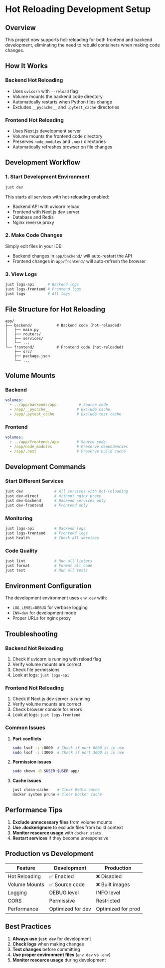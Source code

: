 # Hot Reloading Development Setup

## Overview

This project now supports hot-reloading for both frontend and backend development, eliminating the need to rebuild containers when making code changes.

## How It Works

### Backend Hot Reloading
- Uses `uvicorn` with `--reload` flag
- Volume mounts the backend code directory
- Automatically restarts when Python files change
- Excludes `__pycache__` and `.pytest_cache` directories

### Frontend Hot Reloading
- Uses Next.js development server
- Volume mounts the frontend code directory
- Preserves `node_modules` and `.next` directories
- Automatically refreshes browser on file changes

## Development Workflow

### 1. Start Development Environment
```bash
just dev
```

This starts all services with hot-reloading enabled:
- Backend API with uvicorn reload
- Frontend with Next.js dev server
- Database and Redis
- Nginx reverse proxy

### 2. Make Code Changes
Simply edit files in your IDE:
- Backend changes in `app/backend/` will auto-restart the API
- Frontend changes in `app/frontend/` will auto-refresh the browser

### 3. View Logs
```bash
just logs-api      # Backend logs
just logs-frontend # Frontend logs
just logs          # All logs
```

## File Structure for Hot Reloading

```
app/
├── backend/           # Backend code (hot-reloaded)
│   ├── main.py
│   ├── routers/
│   ├── services/
│   └── ...
└── frontend/          # Frontend code (hot-reloaded)
    ├── src/
    ├── package.json
    └── ...
```

## Volume Mounts

### Backend
```yaml
volumes:
  - ../app/backend:/app          # Source code
  - /app/__pycache__            # Exclude cache
  - /app/.pytest_cache          # Exclude test cache
```

### Frontend
```yaml
volumes:
  - ../app/frontend:/app        # Source code
  - /app/node_modules           # Preserve dependencies
  - /app/.next                  # Preserve build cache
```

## Development Commands

### Start Different Services
```bash
just dev              # All services with hot-reloading
just dev-direct       # Without nginx proxy
just dev-backend      # Backend services only
just dev-frontend     # Frontend only
```

### Monitoring
```bash
just logs-api         # Backend logs
just logs-frontend    # Frontend logs
just health           # Check all services
```

### Code Quality
```bash
just lint             # Run all linters
just format           # Format all code
just test             # Run all tests
```

## Environment Configuration

The development environment uses `env.dev` with:
- `LOG_LEVEL=DEBUG` for verbose logging
- `ENV=dev` for development mode
- Proper URLs for nginx proxy

## Troubleshooting

### Backend Not Reloading
1. Check if uvicorn is running with reload flag
2. Verify volume mounts are correct
3. Check file permissions
4. Look at logs: `just logs-api`

### Frontend Not Reloading
1. Check if Next.js dev server is running
2. Verify volume mounts are correct
3. Check browser console for errors
4. Look at logs: `just logs-frontend`

### Common Issues

1. **Port conflicts**
   ```bash
   sudo lsof -i :8000  # Check if port 8000 is in use
   sudo lsof -i :3000  # Check if port 3000 is in use
   ```

2. **Permission issues**
   ```bash
   sudo chown -R $USER:$USER app/
   ```

3. **Cache issues**
   ```bash
   just clean-cache    # Clear Redis cache
   docker system prune # Clear Docker cache
   ```

## Performance Tips

1. **Exclude unnecessary files** from volume mounts
2. **Use .dockerignore** to exclude files from build context
3. **Monitor resource usage** with `docker stats`
4. **Restart services** if they become unresponsive

## Production vs Development

| Feature | Development | Production |
|---------|-------------|------------|
| Hot Reloading | ✅ Enabled | ❌ Disabled |
| Volume Mounts | ✅ Source code | ❌ Built images |
| Logging | DEBUG level | INFO level |
| CORS | Permissive | Restricted |
| Performance | Optimized for dev | Optimized for prod |

## Best Practices

1. **Always use `just dev`** for development
2. **Check logs** when making changes
3. **Test changes** before committing
4. **Use proper environment files** (`env.dev` vs `.env`)
5. **Monitor resource usage** during development

